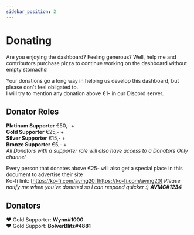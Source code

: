 ```yaml
---
sidebar_position: 2
---
```


# Donating
Are you enjoying the dashboard? Feeling generous? Well, help me and contributors purchase pizza to continue working on the dashboard without empty stomachs!

Your donations go a long way in helping us develop this dashboard, but please don't feel obligated to.<br/>
I will try to mention any donation above €1- in our Discord server.

## Donator Roles
**Platinum Supporter** €50,- + <br/>
**Gold Supporter** €25,- + <br/>
**Silver Supporter** €15,- + <br/>
**Bronze Supporter** €5,- + <br/>
_All Donators with a supporter role will also have access to a Donators Only channel_

Every person that donates above €25- will also get a special place in this document to advertise their site <br/>
Ko-fi link: [https://ko-fi.com/avmg20](https://ko-fi.com/avmg20)
_Please notify me when you've donated so I can respond quicker :) **AVMG#1234**_

## Donators

:heart: Gold Supporter: **Wynn#1000**<br/>
:heart: Gold Support: **BolverBlitz#4881**<br/>
